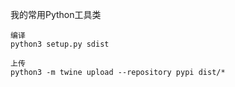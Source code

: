 我的常用Python工具类

```
编译
python3 setup.py sdist

上传
python3 -m twine upload --repository pypi dist/*
```